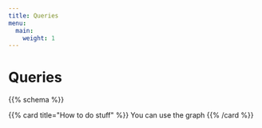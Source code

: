 ```yaml
---
title: Queries
menu:
  main:
    weight: 1
---
```


# Queries


{{% schema %}}

{{% card title="How to do stuff" %}}
You can use the graph
{{% /card %}}
